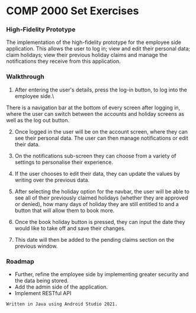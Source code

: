 # COMP 2000 Set Exercises

### **High-Fidelity Prototype**

The implementation of the high-fidelity prototype for the employee side application. This allows the user to log in; view and edit their personal data; claim holidays; view their previous holiday claims and manage the notifications they receive from this application.

### Walkthrough

1. After entering the user's details, press the log-in button, to log into the employee side.\

 There is a navigation bar at the bottom of every screen after logging in, where the user can switch between the accounts and holiday screens as well as the log out button.

2. Once logged in the user will be on the account screen, where they can see their personal data. The user can then manage notifications or edit their data.
3. On the notifications sub-screen they can choose from a variety of settings to personalise their experience.  
4. If the user chooses to edit their data, they can update the values by writing over the previous data.

5. After selecting the holiday option for the navbar, the user will be able to see all of their previously claimed holidays (whether they are approved or denied), how many days of holiday they are still entitled to and a button that will allow them to book more.
6. Once the book holiday button is pressed, they can input the date they would like to take off and save their changes.
7. This date will then be added to the pending claims section on the previous window.



### Roadmap
- Further, refine the employee side by implementing greater security and the data being stored.
- Add the admin side of the application.
- Implement RESTful API

```
Written in Java using Android Studio 2021.

